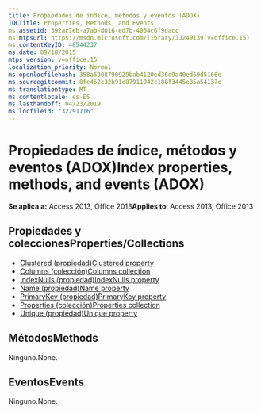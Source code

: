 ```yaml
---
title: Propiedades de índice, métodos y eventos (ADOX)
TOCTitle: Properties, Methods, and Events
ms:assetid: 392ac7eb-a7ab-d016-ed7b-4054c6f9dacc
ms:mtpsurl: https://msdn.microsoft.com/library/JJ249139(v=office.15)
ms:contentKeyID: 48544237
ms.date: 09/18/2015
mtps_version: v=office.15
localization_priority: Normal
ms.openlocfilehash: 358a6908790929bab4120ed36d9a40ed69d5166e
ms.sourcegitcommit: 8fe462c32b91c87911942c188f3445e85a54137c
ms.translationtype: MT
ms.contentlocale: es-ES
ms.lasthandoff: 04/23/2019
ms.locfileid: "32291716"
---
```

# <a name="index-properties-methods-and-events-adox"></a><span data-ttu-id="1f0a4-102">Propiedades de índice, métodos y eventos (ADOX)</span><span class="sxs-lookup"><span data-stu-id="1f0a4-102">Index properties, methods, and events (ADOX)</span></span>


<span data-ttu-id="1f0a4-103">**Se aplica a:** Access 2013, Office 2013</span><span class="sxs-lookup"><span data-stu-id="1f0a4-103">**Applies to**: Access 2013, Office 2013</span></span>

## <a name="propertiescollections"></a><span data-ttu-id="1f0a4-104">Propiedades y colecciones</span><span class="sxs-lookup"><span data-stu-id="1f0a4-104">Properties/Collections</span></span>

- [<span data-ttu-id="1f0a4-105">Clustered (propiedad)</span><span class="sxs-lookup"><span data-stu-id="1f0a4-105">Clustered property</span></span>](clustered-property-adox.md)
- [<span data-ttu-id="1f0a4-106">Columns (colección)</span><span class="sxs-lookup"><span data-stu-id="1f0a4-106">Columns collection</span></span>](columns-collection-adox.md)
- [<span data-ttu-id="1f0a4-107">IndexNulls (propiedad)</span><span class="sxs-lookup"><span data-stu-id="1f0a4-107">IndexNulls property</span></span>](indexnulls-property-adox.md)
- [<span data-ttu-id="1f0a4-108">Name (propiedad)</span><span class="sxs-lookup"><span data-stu-id="1f0a4-108">Name property</span></span>](name-property-adox.md)
- [<span data-ttu-id="1f0a4-109">PrimaryKey (propiedad)</span><span class="sxs-lookup"><span data-stu-id="1f0a4-109">PrimaryKey property</span></span>](primarykey-property-adox.md)
- [<span data-ttu-id="1f0a4-110">Properties (colección)</span><span class="sxs-lookup"><span data-stu-id="1f0a4-110">Properties collection</span></span>](properties-collection-ado.md)
- [<span data-ttu-id="1f0a4-111">Unique (propiedad)</span><span class="sxs-lookup"><span data-stu-id="1f0a4-111">Unique property</span></span>](unique-property-adox.md)


## <a name="methods"></a><span data-ttu-id="1f0a4-112">Métodos</span><span class="sxs-lookup"><span data-stu-id="1f0a4-112">Methods</span></span>

<span data-ttu-id="1f0a4-113">Ninguno.</span><span class="sxs-lookup"><span data-stu-id="1f0a4-113">None.</span></span>

## <a name="events"></a><span data-ttu-id="1f0a4-114">Eventos</span><span class="sxs-lookup"><span data-stu-id="1f0a4-114">Events</span></span>

<span data-ttu-id="1f0a4-115">Ninguno.</span><span class="sxs-lookup"><span data-stu-id="1f0a4-115">None.</span></span>

